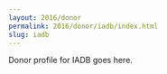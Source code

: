 ```yaml
---
layout: 2016/donor
permalink: 2016/donor/iadb/index.html
slug: iadb
---
```


Donor profile for IADB goes here.
